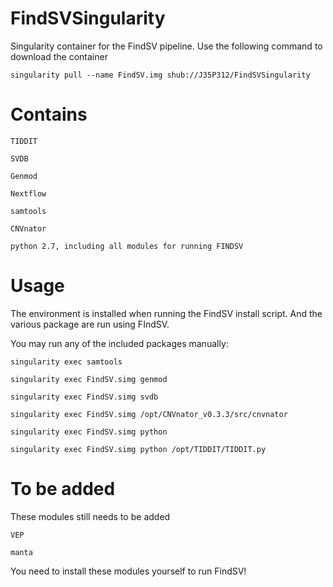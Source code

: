 # FindSVSingularity
Singularity container for the FindSV pipeline. Use the following command to download the container

    singularity pull --name FindSV.img shub://J35P312/FindSVSingularity



# Contains

    TIDDIT

    SVDB

    Genmod

    Nextflow

    samtools

    CNVnator

    python 2.7, including all modules for running FINDSV

# Usage
The environment is installed when running the FindSV install script. And the various package are run using FIndSV.

You may run any of the included packages manually:

    singularity exec samtools 

    singularity exec FindSV.simg genmod

    singularity exec FindSV.simg svdb

    singularity exec FindSV.simg /opt/CNVnator_v0.3.3/src/cnvnator

    singularity exec FindSV.simg python

    singularity exec FindSV.simg python /opt/TIDDIT/TIDDIT.py

# To be added
These modules still needs to be added
    
    VEP

    manta

You need to install these modules yourself to run FindSV!
